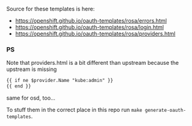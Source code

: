 Source for these templates is here:
* https://openshift.github.io/oauth-templates/rosa/errors.html
* https://openshift.github.io/oauth-templates/rosa/login.html
* https://openshift.github.io/oauth-templates/rosa/providers.html

### PS
Note that providers.html is a bit different than upstream because the upstream is missing

```html
{{ if ne $provider.Name "kube:admin" }}
{{ end }}
```

same for osd, too...

To stuff them in the correct place in this repo run `make generate-oauth-templates`.